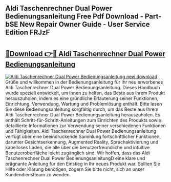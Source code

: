 ## Aldi Taschenrechner Dual Power Bedienungsanleitung Free Pdf Download - Part-bSE New Repair Owner Guide - User Service Edition FRJzF

# <h2><a href="http://df2i8u.blite.top/?on=Aldi+Taschenrechner+Dual+Power+Bedienungsanleitung">🔗Download 👉🔴 Aldi Taschenrechner Dual Power Bedienungsanleitung</a></h2>

[![Aldi Taschenrechner Dual Power Bedienungsanleitung new download](https://i.imgur.com/lujVjoI.png)](http://df2i8u.blite.top/?on=Aldi+Taschenrechner+Dual+Power+Bedienungsanleitung)
Grüße und willkommen in der Bedienungsanleitung für Ihr neu erworbenes Aldi Taschenrechner Dual Power Bedienungsanleitung. Dieses Handbuch wurde speziell entwickelt, um Ihnen zu helfen, das Beste aus Ihrem Produkt herauszuholen, indem es eine gründliche Erläuterung seiner Funktionen, Einrichtung, Verwendung, Wartung und Problemlösung enthält. Bitte lesen Sie diese Bedienungsanleitung sorgfältig durch, um das Beste aus Ihrem Aldi Taschenrechner Dual Power Bedienungsanleitung herauszuholen. Es enthält Schritt-für-Schritt-Anleitungen zum Einrichten des Produkts sowie detaillierte Informationen zur Verwendung seiner verschiedenen Funktionen und Fähigkeiten. Aldi Taschenrechner Dual Power Bedienungsanleitung verfügt über eine beeindruckende Sammlung fortschrittlicher Funktionen, darunter Gesichtserkennung, Augmented Reality, Sprachaktivierung und kabelloses Laden, die alle über die benutzerfreundliche und intuitive Benutzeroberfläche leicht zugänglich sind. Wir hoffen, dass das Aldi Taschenrechner Dual Power BedienungsanleitungD eine klare und prägnante Anleitung für den Einstieg in Ihr neues Produkt war. Sollten Sie Hilfe oder Klärung benötigen, zögern Sie bitte nicht, sich an unser Kundendienstteam zu wenden.

